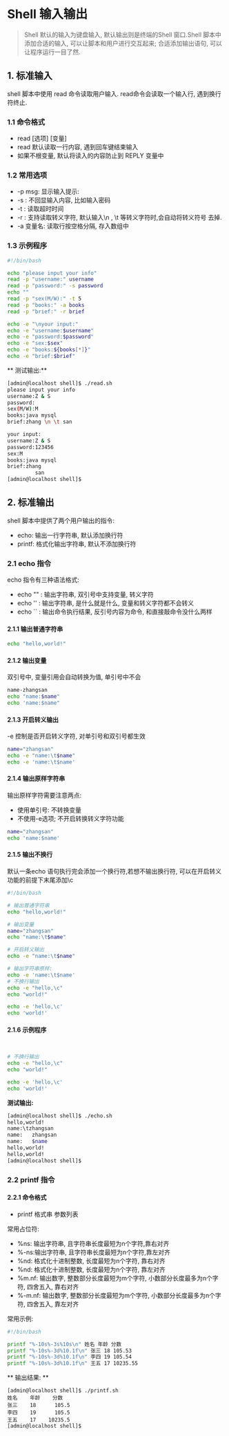 # Shell 输入输出

> Shell 默认的输入为键盘输入, 默认输出则是终端的Shell 窗口.Shell 脚本中添加合适的输入, 可以让脚本和用户进行交互起来; 合适添加输出语句, 可以让程序运行一目了然.

## 1. 标准输入

shell 脚本中使用 read 命令读取用户输入. read命令会读取一个输入行, 遇到换行符终止.
### 1.1 命令格式
* read \[选项\] \[变量\]  
* read 默认读取一行内容, 遇到回车键结束输入
* 如果不根变量, 默认将读入的内容防止到 REPLY 变量中

### 1.2 常用选项
* -p msg: 显示输入提示:
* -s : 不回显输入内容, 比如输入密码
* -t : 读取超时时间
* -r : 支持读取转义字符, 默认输入\n , \t 等转义字符时,会自动将转义符号 去掉.
* -a 变量名: 读取行按空格分隔, 存入数组中 

### 1.3 示例程序
```bash
#!/bin/bash

echo "please input your info"
read -p "username:" username
read -p "password:" -s password
echo ""
read -p "sex(M/W):" -t 5
read -p "books:" -a books
read -p "brief:" -r brief

echo -e "\nyour input:"
echo -e "username:$username"
echo -e "password:$password"
echo -e "sex:$sex"
echo -e "books:${books[*]}"
echo -e "brief:$brief"
```
** 测试输出:**
```bash
[admin@localhost shell]$ ./read.sh 
please input your info
username:Z & S
password:
sex(M/W):M
books:java mysql
brief:zhang \n \t san

your input:
username:Z & S
password:123456
sex:M
books:java mysql
brief:zhang 
         san
[admin@localhost shell]$ 
```

## 2. 标准输出
shell 脚本中提供了两个用户输出的指令:
* echo: 输出一行字符串, 默认添加换行符
* printf: 格式化输出字符串, 默认不添加换行符

### 2.1 echo 指令
echo 指令有三种语法格式:
* echo "" : 输出字符串, 双引号中支持变量, 转义字符
* echo '' : 输出字符串, 是什么就是什么, 变量和转义字符都不会转义
* echo `` : 输出命令执行结果, 反引号内容为命令, 和直接敲命令没什么两样

#### 2.1.1 输出普通字符串
```bash
echo "hello,world!"
```

#### 2.1.2 输出变量
双引号中, 变量引用会自动转换为值, 单引号中不会
```bash
name-zhangsan
echo "name:$name"
echo 'name:$name"
```

#### 2.1.3 开启转义输出
-e 控制是否开启转义字符, 对单引号和双引号都生效
```bash
name="zhangsan"
echo -e "name:\t$name"
echo -e 'name:\t$name'
```

#### 2.1.4 输出原样字符串
输出原样字符需要注意两点:
* 使用单引号: 不转换变量
* 不使用-e选项; 不开启转换转义字符功能
```bash
name="zhangsan"
echo 'name:$name'
```
#### 2.1.5 输出不换行
默认一条echo 语句执行完会添加一个换行符,若想不输出换行符, 可以在开启转义功能的前提下末尾添加\c

```bash
#!/bin/bash

# 输出普通字符串
echo "hello,world!"

# 输出变量
name="zhangsan"
echo "name:\t$name"

# 开启转义输出
echo -e "name:\t$name"

# 输出字符串原样:
echo -e 'name:\t$name'
# 不换行输出
echo -e "hello,\c"
echo "world!"

echo -e 'hello,\c'
echo 'world!'
```

#### 2.1.6 示例程序
```bash


# 不换行输出
echo -e "hello,\c"
echo "world!"

echo -e 'hello,\c'
echo 'world!'
```
**测试输出:**
```bash
[admin@localhost shell]$ ./echo.sh 
hello,world!
name:\tzhangsan
name:   zhangsan
name:   $name
hello,world!
hello,world!
[admin@localhost shell]$ 
```

### 2.2 printf 指令

#### 2.2.1 命令格式
* printf 格式串 参数列表

常用占位符:
* %ns: 输出字符串, 且字符串长度最短为n个字符,靠右对齐
* %-ns:输出字符串, 且字符串长度最短为n个字符,靠左对齐
* %nd: 格式化十进制整数, 长度最短为n个字符, 靠右对齐
* %nd: 格式化十进制整数, 长度最短为n个字符, 靠左对齐
* %m.nf: 输出数字, 整数部分长度最短为m个字符, 小数部分长度最多为n个字符, 四舍五入, 靠右对齐
* %-m.nf: 输出数字, 整数部分长度最短为m个字符, 小数部分长度最多为n个字符, 四舍五入, 靠左对齐

常用示例:

```bash
#!/bin/bash

printf "%-10s%-3s%10s\n" 姓名 年龄 分数
printf "%-10s%-3d%10.1f\n" 张三 18 105.53
printf "%-10s%-3d%10.1f\n" 李四 19 105.54
printf "%-10s%-3d%10.1f\n" 王五 17 10235.55
```

** 输出结果: **
```
[admin@localhost shell]$ ./printf.sh 
姓名    年龄    分数
张三    18      105.5
李四    19      105.5
王五    17    10235.5
[admin@localhost shell]$ 
```














































































